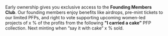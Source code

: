 Early ownership gives you exclusive access to the **Founding Members Club**. Our founding members enjoy benefits like airdrops, pre-mint tickets to our limited PFPs, and right to vote supporting upcoming women-led projects of x % of the profits from the following **"I carried a cake”** PFP collection.
Next minting when “say it with cake“ x % sold.
